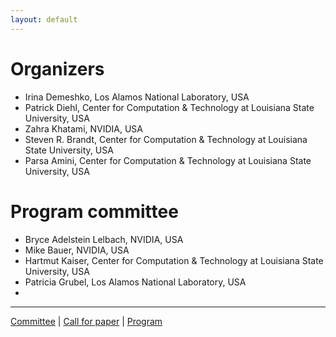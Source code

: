 ```yaml
---
layout: default
---
```


# Organizers

* Irina Demeshko, Los Alamos National Laboratory, USA
* Patrick Diehl, Center for Computation & Technology at Louisiana State University, USA
* Zahra Khatami, NVIDIA, USA
* Steven R. Brandt, Center for Computation & Technology at Louisiana State University, USA
* Parsa Amini, Center for Computation & Technology at Louisiana State University, USA

# Program committee 

* Bryce Adelstein Lelbach, NVIDIA, USA
* Mike Bauer, NVIDIA, USA
* Hartmut Kaiser, Center for Computation & Technology at Louisiana State University, USA
* Patricia Grubel, Los Alamos National Laboratory, USA 
* 

---

[Committee](./committee.html) | [Call for paper](./paper.html) | [Program](./program.html)
